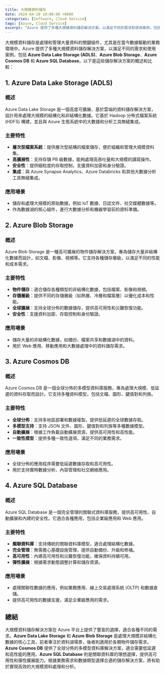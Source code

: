 ```yaml
---
title: 大規模資料儲存
date: 2024-04-20 19:00:00 +0800
categories: [Software, Cloud Service]
tags: [Azure, Cloud Service] 
excerpt: "Azure 提供了多種大規模資料儲存解決方案，以滿足不同的需求和使用案例，包括 Azure Data Lake Storage (ADLS)、Azure Blob Storage、Azure Cosmos DB 和 Azure SQL Database。"
---
```


大規模資料儲存是處理和管理大量資料的關鍵組件，尤其是在當今數據驅動的業務環境中。Azure 提供了多種大規模資料儲存解決方案，以滿足不同的需求和使用案例，包括 **Azure Data Lake Storage (ADLS)**、**Azure Blob Storage**、**Azure Cosmos DB** 和 **Azure SQL Database**。以下是這些儲存解決方案的概述和比較：

## **1. Azure Data Lake Storage (ADLS)**

### **概述**
Azure Data Lake Storage 是一個高度可擴展、基於雲端的資料儲存解決方案，設計用來處理大規模的結構化和非結構化數據。它基於 Hadoop 分佈式檔案系統 (HDFS) 構建，並且與 Azure 生態系統中的大數據和分析工具無縫集成。

### **主要特性**
- **層次型檔案系統**：提供層次型結構的檔案儲存，便於組織和管理大規模資料集。
- **高擴展性**：支持存儲 PB 級數據，能夠處理高吞吐量和大規模的讀寫操作。
- **安全性**：提供細粒度的存取控制，支援資料加密和身分驗證。
- **集成**：與 Azure Synapse Analytics、Azure Databricks 和其他大數據分析工具無縫集成。

### **應用場景**
- 儲存和處理大規模的原始數據，例如 IoT 數據、日誌文件、社交媒體數據等。
- 作為數據湖的核心組件，進行大數據分析和機器學習前的資料準備。

## **2. Azure Blob Storage**

### **概述**
Azure Blob Storage 是一種高可擴展的物件儲存解決方案，專為儲存大量非結構化數據而設計，如文檔、影像、視頻等。它支持各種儲存層級，以滿足不同的性能和成本需求。

### **主要特性**
- **物件儲存**：適合儲存各種類型的非結構化數據，包括檔案、影像和視頻。
- **存儲層級**：提供不同的存儲層級（如熱層、冷層和檔案層）以優化成本和性能。
- **全球擴展**：支持全球分佈的數據儲存，提供高可用性和災難恢復功能。
- **安全性**：支援資料加密、存取控制和身份驗證。

### **應用場景**
- 儲存大量的非結構化數據，如備份、檔案共享和數據湖中的資料。
- 用於 Web 應用、移動應用和大數據處理中的資料儲存需求。

## **3. Azure Cosmos DB**

### **概述**
Azure Cosmos DB 是一個全球分佈的多模型資料庫服務，專為處理大規模、低延遲的資料存取而設計。它支持多種資料模型，包括文檔、圖形、鍵值對和列族。

### **主要特性**
- **全球分佈**：支持多地區部署和數據複製，提供低延遲的全球數據存取。
- **多模型支持**：支持 JSON 文件、圖形、鍵值對和列族等多種數據模型。
- **自動擴展**：根據工作負載自動擴展資源，提供高可用性和高性能。
- **一致性模型**：提供多種一致性選項，滿足不同的業務需求。

### **應用場景**
- 全球分佈的應用程序需要低延遲數據存取和高可用性。
- 用於支持實時數據分析、內容管理和社交網絡應用。

## **4. Azure SQL Database**

### **概述**
Azure SQL Database 是一個完全管理的關聯式資料庫服務，提供高可用性、自動擴展和內建的安全性。它適合各種應用，包括企業級應用和 Web 應用。

### **主要特性**
- **關聯資料庫**：支持傳統的關聯資料庫模型，適合處理結構化數據。
- **完全管理**：無需擔心基礎設施管理，提供自動備份、升級和修補。
- **高可用性**：內建高可用性和災難恢復功能，確保資料持續可用。
- **彈性擴展**：根據需求動態調整計算和儲存資源。

### **應用場景**
- 處理關聯性數據的應用，例如業務應用、線上交易處理系統 (OLTP) 和數據倉儲。
- 提供高可用性的數據支援，滿足企業級應用的需求。

## **總結**

大規模資料儲存解決方案在 Azure 平台上提供了豐富的選擇，適合各種不同的需求。**Azure Data Lake Storage** 和 **Azure Blob Storage** 是處理大規模非結構化數據的核心工具，前者專注於資料湖場景，後者則適用於各類物件儲存需求。**Azure Cosmos DB** 提供了全球分佈的多模型資料庫解決方案，適合需要低延遲和高性能的應用。**Azure SQL Database** 則是關聯資料庫的理想選擇，提供高可用性和彈性擴展能力。根據業務需求和數據類型選擇合適的儲存解決方案，將有助於實現高效的大規模資料處理和分析。
